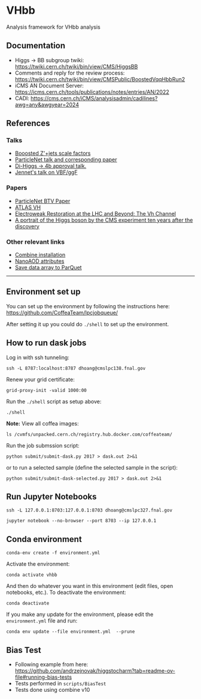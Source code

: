 # VHbb
Analysis framework for VHbb analysis

## Documentation
* Higgs -> BB subgroup twiki: https://twiki.cern.ch/twiki/bin/view/CMS/HiggsBB
* Comments and reply for the review process: https://twiki.cern.ch/twiki/bin/view/CMSPublic/BoostedVqqHbbRun2
* iCMS AN Document Server: https://icms.cern.ch/tools/publications/notes/entries/AN/2022
* CADI: https://cms.cern.ch/iCMS/analysisadmin/cadilines?awg=any&awgyear=2024

## References

### Talks
* [Booosted Z'+jets scale factors](https://indico.cern.ch/event/1355112/#16-booosted-zjets-scale-factor)
* [ParticleNet talk and corresponding paper](https://indico.physics.lbl.gov/event/975/contributions/8301/attachments/4047/5437/23.07.31_BOOST_Xbbcc_performance_CL.pdf)
* [Di-Higgs -> 4b approval talk.](https://indico.cern.ch/event/1078870/contributions/4537934/attachments/2313106/3947040/Preapproval_HH4bggF_280921.pdf)
* [Jennet's talk on VBF/ggF](https://indico.physics.lbl.gov/event/975/contributions/8306/attachments/4062/5457/Dickinson_BOOST23_CMSVBF_vf.pdf)

### Papers
* [ParticleNet BTV Paper](https://cds.cern.ch/record/2866276/files/BTV-22-001-pas.pdf)
* [ATLAS VH](https://arxiv.org/abs/2312.07605)
* [Electroweak Restoration at the LHC and Beyond: The Vh Channel](https://arxiv.org/abs/2012.00774)
* [A portrait of the Higgs boson by the CMS experiment ten years after the discovery]( https://www.nature.com/articles/s41586-022-04892-x)

### Other relevant links
* [Combine installation](https://cms-analysis.github.io/HiggsAnalysis-CombinedLimit/latest/)
* [NanoAOD attributes](https://cms-nanoaod-integration.web.cern.ch/integration/cms-swCMSSW_12_4_X/mc123Xrun3_v10_doc.html)
* [Save data array to ParQuet](https://awkward-array.org/doc/main/reference/generated/ak.to_parquet.html)

----
## Environment set up
You can set up the environment by following the instructions here: https://github.com/CoffeaTeam/lpcjobqueue/

After setting it up you could do `./shell` to set up the environment.

## How to run dask jobs

Log in with ssh tunneling:

```
ssh -L 8787:localhost:8787 dhoang@cmslpc138.fnal.gov
```

Renew your grid certificate:

```
grid-proxy-init -valid 1000:00
```

Run the `./shell` script as setup above:

```
./shell
```

**Note:** View all coffea images: 
```
ls /cvmfs/unpacked.cern.ch/registry.hub.docker.com/coffeateam/
```

Run the job submssion script:

```
python submit/submit-dask.py 2017 > dask.out 2>&1
```

or to run a selected sample (define the selected sample in the script):

```
python submit/submit-dask-selected.py 2017 > dask.out 2>&1
```

## Run Jupyter Notebooks

```
ssh -L 127.0.0.1:8703:127.0.0.1:8703 dhoang@cmslpc327.fnal.gov
```

```
jupyter notebook --no-browser --port 8703 --ip 127.0.0.1
```

## Conda environment

```
conda-env create -f environment.yml
```

Activate the environment:

```
conda activate vhbb
```

And then do whatever you want in this environment (edit files, open notebooks, etc.). To deactivate the environment:

```
conda deactivate
```

If you make any update for the environment, please edit the `environment.yml` file and run:

```
conda env update --file environment.yml  --prune
```

## Bias Test
* Following example from here: https://github.com/andrzejnovak/higgstocharm?tab=readme-ov-file#running-bias-tests
* Tests performed in `scripts/BiasTest`
* Tests done using combine v10

